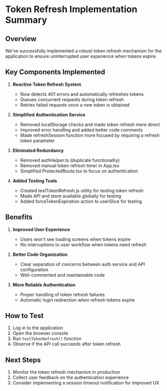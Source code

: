 # Token Refresh Implementation Summary

## Overview
We've successfully implemented a robust token refresh mechanism for the application to ensure uninterrupted user experience when tokens expire.

## Key Components Implemented

1. **Reactive Token Refresh System**
   - Now detects 401 errors and automatically refreshes tokens
   - Queues concurrent requests during token refresh
   - Retries failed requests once a new token is obtained

2. **Simplified Authentication Service**
   - Removed localStorage checks and made token refresh more direct
   - Improved error handling and added better code comments
   - Made refreshSession function more focused by requiring a refresh token parameter

3. **Eliminated Redundancy**
   - Removed authHelper.ts (duplicate functionality)
   - Removed manual token refresh timer in App.tsx
   - Simplified ProtectedRoute.tsx to focus on authentication

4. **Added Testing Tools**
   - Created testTokenRefresh.js utility for testing token refresh
   - Made API and store available globally for testing
   - Added forceTokenExpiration action to userSlice for testing

## Benefits

1. **Improved User Experience**
   - Users won't see loading screens when tokens expire
   - No interruptions to user workflow when tokens need refresh

2. **Better Code Organization**
   - Clear separation of concerns between auth service and API configuration
   - Well-commented and maintainable code

3. **More Reliable Authentication**
   - Proper handling of token refresh failures
   - Automatic login redirection when refresh tokens expire

## How to Test

1. Log in to the application
2. Open the browser console
3. Run `testTokenRefresh()` function
4. Observe if the API call succeeds after token refresh

## Next Steps

1. Monitor the token refresh mechanism in production
2. Collect user feedback on the authentication experience
3. Consider implementing a session timeout notification for improved UX
